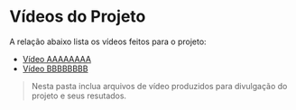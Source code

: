 # Vídeos do Projeto
A relação abaixo lista os vídeos feitos para o projeto:
 - [Vídeo AAAAAAAA]()
 - [Vídeo BBBBBBBB]()
> Nesta pasta inclua arquivos de vídeo produzidos para divulgação do 
> projeto e seus resutados.

